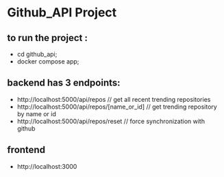 # Github_API Project

## to run the project : 
- cd github_api;  
- docker compose app;

## backend has 3 endpoints:
- http://localhost:5000/api/repos  // get all recent trending repositories 
- http://localhost:5000/api/repos/[name_or_id] // get trending repository by name or id
- http://localhost:5000/api/repos/reset // force synchronization with github

## frontend 
- http://localhost:3000
